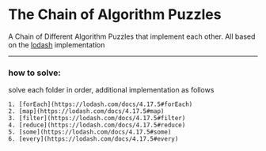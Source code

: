 # The Chain of Algorithm Puzzles

A Chain of Different Algorithm Puzzles that implement each other. All based on the [lodash](https://lodash.com/docs/4.17.5) implementation

<hr>

### how to solve:

solve each folder in order, additional implementation as follows
    
    1. [forEach](https://lodash.com/docs/4.17.5#forEach)
    2. [map](https://lodash.com/docs/4.17.5#map)
    3. [filter](https://lodash.com/docs/4.17.5#filter)
    4. [reduce](https://lodash.com/docs/4.17.5#reduce)
    5. [some](https://lodash.com/docs/4.17.5#some)
    6. [every](https://lodash.com/docs/4.17.5#every)